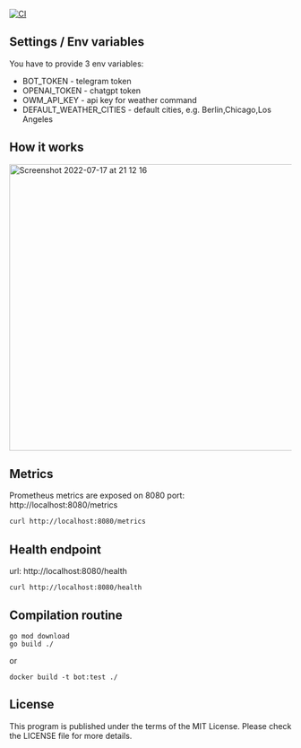 [![CI](https://github.com/Gasoid/regular-go-bot/actions/workflows/ci.yml/badge.svg)](https://github.com/Gasoid/regular-go-bot/actions/workflows/ci.yml)


## Settings / Env variables
You have to provide 3 env variables:

- BOT_TOKEN - telegram token
- OPENAI_TOKEN - chatgpt token
- OWM_API_KEY - api key for weather command
- DEFAULT_WEATHER_CITIES - default cities, e.g. Berlin,Chicago,Los Angeles

## How it works

<img width="511" alt="Screenshot 2022-07-17 at 21 12 16" src="https://user-images.githubusercontent.com/833157/179421331-6f380348-994a-433f-8475-415134d8d169.png">


## Metrics
Prometheus metrics are exposed on 8080 port: http://localhost:8080/metrics

```bash
curl http://localhost:8080/metrics
```

## Health endpoint
url: http://localhost:8080/health

```bash
curl http://localhost:8080/health
```


## Compilation routine

```
go mod download
go build ./
```

or

```
docker build -t bot:test ./
```

## License
This program is published under the terms of the MIT License. Please check the LICENSE file for more details.
